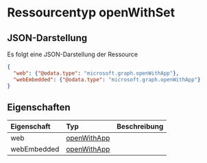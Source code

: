 # <a name="openwithset-resource-type"></a>Ressourcentyp openWithSet



## <a name="json-representation"></a>JSON-Darstellung

Es folgt eine JSON-Darstellung der Ressource

<!-- {
  "blockType": "resource",
  "optionalProperties": [

  ],
  "@odata.type": "microsoft.graph.openwithset"
}-->

```json
{
  "web": {"@odata.type": "microsoft.graph.openWithApp"},
  "webEmbedded": {"@odata.type": "microsoft.graph.openWithApp"}
}

```
## <a name="properties"></a>Eigenschaften
| Eigenschaft     | Typ   |Beschreibung|
|:---------------|:--------|:----------|
|web|[openWithApp](openwithapp.md)||
|webEmbedded|[openWithApp](openwithapp.md)||

<!-- uuid: 8fcb5dbc-d5aa-4681-8e31-b001d5168d79
2015-10-25 14:57:30 UTC -->
<!-- {
  "type": "#page.annotation",
  "description": "openWithSet resource",
  "keywords": "",
  "section": "documentation",
  "tocPath": ""
}-->